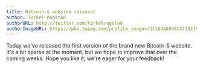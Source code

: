 ```yaml
---
title: Bitcoin-S website release!
author: Torkel Rogstad
authorURL: http://twitter.com/torkelrogstad
authorImageURL: https://pbs.twimg.com/profile_images/1116446958137352192/C5PZCmBl_400x400.jpg
---
```


Today we've released the first version of the brand new Bitcoin-S website. It's
a bit sparse at the moment, but we hope to improve that over the coming weeks.
Hope you like it, we're eager for your feedback!

<!-- truncate -->
